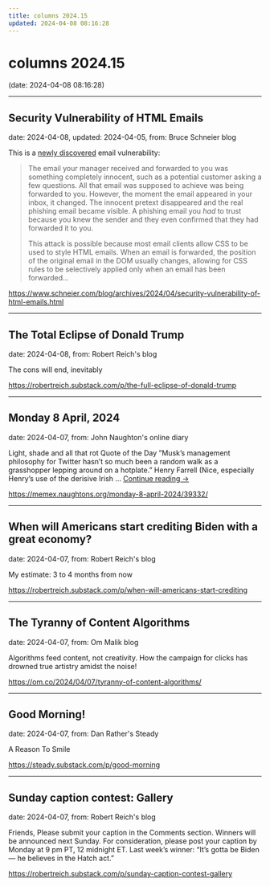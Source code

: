 ```yaml
---
title: columns 2024.15
updated: 2024-04-08 08:16:28
---
```


# columns 2024.15

(date: 2024-04-08 08:16:28)

---

## Security Vulnerability of HTML Emails

date: 2024-04-08, updated: 2024-04-05, from: Bruce Schneier blog

<p>This is a <a href="https://lutrasecurity.com/en/articles/kobold-letters/">newly discovered</a> email vulnerability:</p>
<blockquote><p>The email your manager received and forwarded to you was something completely innocent, such as a potential customer asking a few questions. All that email was supposed to achieve was being forwarded to you. However, the moment the email appeared in your inbox, it changed. The innocent pretext disappeared and the real phishing email became visible. A phishing email you <i>had</i> to trust because you knew the sender and they even confirmed that they had forwarded it to you.</p>
<p>This attack is possible because most email clients allow CSS to be used to style HTML emails. When an email is forwarded, the position of the original email in the DOM usually changes, allowing for CSS rules to be selectively applied only when an email has been forwarded...</p></blockquote> 

<https://www.schneier.com/blog/archives/2024/04/security-vulnerability-of-html-emails.html>

---

## The Total Eclipse of Donald Trump 

date: 2024-04-08, from: Robert Reich's blog

The cons will end, inevitably 

<https://robertreich.substack.com/p/the-full-eclipse-of-donald-trump>

---

## Monday 8 April, 2024

date: 2024-04-07, from: John Naughton's online diary

Light, shade and all that rot Quote of the Day ”Musk’s management philosophy for Twitter hasn’t so much been a random walk as a grasshopper lepping around on a hotplate.” Henry Farrell (Nice, especially Henry’s use of the derisive Irish &#8230; <a href="https://memex.naughtons.org/monday-8-april-2024/39332/">Continue reading <span class="meta-nav">&#8594;</span></a> 

<https://memex.naughtons.org/monday-8-april-2024/39332/>

---

## When will Americans start crediting Biden with a great economy?

date: 2024-04-07, from: Robert Reich's blog

My estimate: 3 to 4 months from now 

<https://robertreich.substack.com/p/when-will-americans-start-crediting>

---

## The Tyranny of Content Algorithms

date: 2024-04-07, from: Om Malik blog

Algorithms feed content, not creativity. How the campaign for clicks has drowned true artistry amidst the noise!  

<https://om.co/2024/04/07/tyranny-of-content-algorithms/>

---

## Good Morning!

date: 2024-04-07, from: Dan Rather's Steady

A Reason To Smile 

<https://steady.substack.com/p/good-morning>

---

## Sunday caption contest: Gallery

date: 2024-04-07, from: Robert Reich's blog

Friends, Please submit your caption in the Comments section. Winners will be announced next Sunday. For consideration, please post your caption by Monday at 9 pm PT, 12 midnight ET. Last week&#8217;s winner: &#8220;It&#8217;s gotta be Biden &#8212; he believes in the Hatch act.&#8221; 

<https://robertreich.substack.com/p/sunday-caption-contest-gallery>

